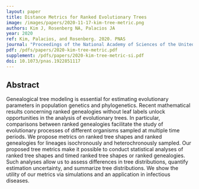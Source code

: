 ```yaml
---
layout: paper
title: Distance Metrics for Ranked Evolutionary Trees
image: /images/papers/2020-11-17-kim-tree-metric.png
authors: Kim J, Rosenberg NA, Palacios JA
year: 2020
ref: Kim, Palacios, and Rosenberg. 2020. PNAS
journal: "Proceedings of the National Academy of Sciences of the United States of America 117(46):28876-28886."
pdf: /pdfs/papers/2020-kim-tree-metric.pdf
supplement: /pdfs/papers/2020-kim-tree-metric-si.pdf
doi: 10.1073/pnas.1922851117
---
```


## Abstract
Genealogical tree modeling is essential for estimating evolutionary parameters in population genetics and phylogenetics. Recent mathematical results concerning ranked genealogies without leaf labels unlock opportunities in the analysis of evolutionary trees. In particular, comparisons between ranked genealogies facilitate the study of evolutionary processes of different organisms sampled at multiple time periods. We propose metrics on ranked tree shapes and ranked genealogies for lineages isochronously and heterochronously sampled. Our proposed tree metrics make it possible to conduct statistical analyses of ranked tree shapes and timed ranked tree shapes or ranked genealogies. Such analyses allow us to assess differences in tree distributions, quantify estimation uncertainty, and summarize tree distributions. We show the utility of our metrics via simulations and an application in infectious diseases.
